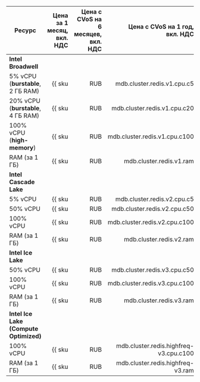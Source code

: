 
| Ресурс                             | Цена за 1 месяц,<br>вкл. НДС                             | Цена с CVoS на 6 месяцев,<br>вкл. НДС                                                 | Цена с CVoS на 1 год,<br>вкл. НДС                                                     |
|------------------------------------|---------------------------------------------------------:|--------------------------------------------------------------------------------------:|--------------------------------------------------------------------------------------:|
| **Intel Broadwell**                                                                                                                                                                                                                                                           |
| 5% vCPU (**burstable**, 2 ГБ RAM)  | {{ sku|RUB|mdb.cluster.redis.v1.cpu.c5|month|string }}   | −                                                                                     | −                                                                                     |
| 20% vCPU (**burstable**, 4 ГБ RAM) | {{ sku|RUB|mdb.cluster.redis.v1.cpu.c20|month|string }}  | −                                                                                     | −                                                                                     |
| 100% vCPU (**high-memory**)        | {{ sku|RUB|mdb.cluster.redis.v1.cpu.c100|month|string }} | −                                                                                     | −                                                                                     |
| RAM (за 1 ГБ)                      | {{ sku|RUB|mdb.cluster.redis.v1.ram|month|string }}      | −                                                                                     | −                                                                                     |
| **Intel Cascade Lake**                                                                                                                                                                                                                                                        |
| 5% vCPU                            | {{ sku|RUB|mdb.cluster.redis.v2.cpu.c5|month|string }}   | −                                                                                     | −                                                                                     |
| 50% vCPU                           | {{ sku|RUB|mdb.cluster.redis.v2.cpu.c50|month|string }}  | −                                                                                     | −                                                                                     |
| 100% vCPU                          | {{ sku|RUB|mdb.cluster.redis.v2.cpu.c100|month|string }} | {{ sku|RUB|v1.commitment.selfcheckout.m6.mdb.redis.cpu.c100.v2|month|string }} (-15%) | {{ sku|RUB|v1.commitment.selfcheckout.y1.mdb.redis.cpu.c100.v2|month|string }} (-22%) |
| RAM (за 1 ГБ)                      | {{ sku|RUB|mdb.cluster.redis.v2.ram|month|string }}      | {{ sku|RUB|v1.commitment.selfcheckout.m6.mdb.redis.ram.v2|month|string }} (-15%)      | {{ sku|RUB|v1.commitment.selfcheckout.y1.mdb.redis.ram.v2|month|string }} (-22%)      |
| **Intel Ice Lake**                                                                                                                                                                                                                                                            |
| 50% vCPU                           | {{ sku|RUB|mdb.cluster.redis.v3.cpu.c50|month|string }}  | −                                                                                     | −                                                                                     |
| 100% vCPU                          | {{ sku|RUB|mdb.cluster.redis.v3.cpu.c100|month|string }} | {{ sku|RUB|v1.commitment.selfcheckout.m6.mdb.redis.cpu.c100.v3|month|string }} (-15%) | {{ sku|RUB|v1.commitment.selfcheckout.y1.mdb.redis.cpu.c100.v3|month|string }} (-22%) |
| RAM (за 1 ГБ)                      | {{ sku|RUB|mdb.cluster.redis.v3.ram|month|string }}      | {{ sku|RUB|v1.commitment.selfcheckout.m6.mdb.redis.ram.v3|month|string }} (-15%)      | {{ sku|RUB|v1.commitment.selfcheckout.y1.mdb.redis.ram.v3|month|string }} (-22%)      |
| **Intel Ice Lake (Compute Optimized)** |
| 100% vCPU | {{ sku|RUB|mdb.cluster.redis.highfreq-v3.cpu.c100|month|string }} | − | − |
| RAM (за 1 ГБ) | {{ sku|RUB|mdb.cluster.redis.highfreq-v3.ram|month|string }} | − | − |


